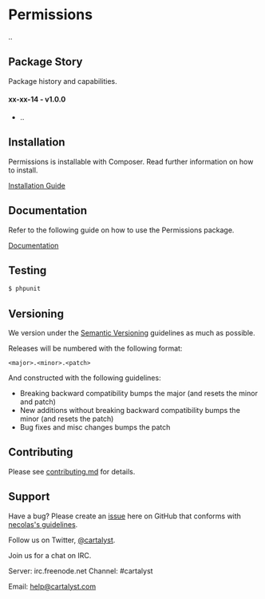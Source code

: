 # Permissions

..

## Package Story

Package history and capabilities.

#### xx-xx-14 - v1.0.0

- ..

## Installation

Permissions is installable with Composer. Read further information on how to install.

[Installation Guide](https://cartalyst.com/manual/permissions/1.0#installation)

## Documentation

Refer to the following guide on how to use the Permissions package.

[Documentation](https://cartalyst.com/manual/permissions/1.0)

## Testing

```bash
$ phpunit
```

## Versioning

We version under the [Semantic Versioning](http://semver.org/) guidelines as much as possible.

Releases will be numbered with the following format:

`<major>.<minor>.<patch>`

And constructed with the following guidelines:

* Breaking backward compatibility bumps the major (and resets the minor and patch)
* New additions without breaking backward compatibility bumps the minor (and resets the patch)
* Bug fixes and misc changes bumps the patch

## Contributing

Please see [contributing.md](contributing.md) for details.

## Support

Have a bug? Please create an [issue](https://github.com/cartalyst/permissions/issues) here on GitHub that conforms with [necolas's guidelines](https://github.com/necolas/issue-guidelines).

Follow us on Twitter, [@cartalyst](http://twitter.com/cartalyst).

Join us for a chat on IRC.

Server: irc.freenode.net
Channel: #cartalyst

Email: help@cartalyst.com

